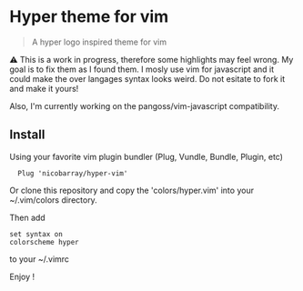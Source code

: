 # Hyper theme for vim

> A hyper logo inspired theme for vim

⚠️ This is a work in progress, therefore some highlights may feel wrong. My goal is to fix them
as I found them. I mosly use vim for javascript and it could make the over langages syntax looks
weird. Do not esitate to fork it and make it yours!

Also, I'm currently working on the pangoss/vim-javascript compatibility. 

## Install

Using your favorite vim plugin bundler (Plug, Vundle, Bundle, Plugin, etc)

```
  Plug 'nicobarray/hyper-vim'
```

Or clone this repository and copy the 'colors/hyper.vim' into your ~/.vim/colors directory.

Then add

```
set syntax on
colorscheme hyper
```

to your ~/.vimrc

Enjoy !
